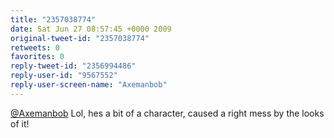```yaml
---
title: "2357038774"
date: Sat Jun 27 08:57:45 +0000 2009
original-tweet-id: "2357038774"
retweets: 0
favorites: 0
reply-tweet-id: "2356994486"
reply-user-id: "9567552"
reply-user-screen-name: "Axemanbob"
---
```

<a href="https://twitter.com/Axemanbob">@Axemanbob</a> Lol, hes a bit of a character, caused a right mess by the looks of it!
